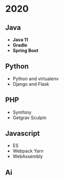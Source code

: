# 2020

## Java
- __Java 11__
- __Gradle__
- __Spring Boot__

## Python
- Python and virtualenv
- Django and Flask

## PHP
- Symfony
- Getgrav Sculpin

## Javascript
- ES
- Webpack Yarn
- WebAssembly

## Ai